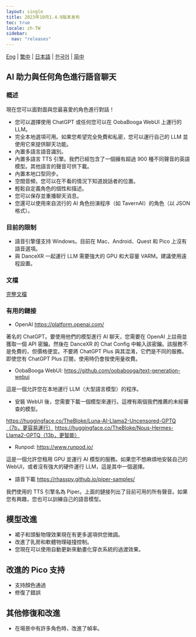 ```yaml
---
layout: single
title: 2023年10月1.4.9版本发布
toc: true
locale: zh-TW
sidebar:
  nav: "releases"
---
```

[Eng](/tw/dancexr/releases/1.4.9) | [繁中](/tw/tw/dancexr/releases/1.4.9) | [日本語](/jp/tw/dancexr/releases/1.4.9) | [한국어](/kr/tw/dancexr/releases/1.4.9) | [简中](/zh/tw/dancexr/releases/1.4.9)


## AI 助力與任何角色進行語音聊天
### 概述
現在您可以面對面與您最喜愛的角色進行對話！
* 您可以選擇使用 ChatGPT 或任何您可以在 OobaBooga WebUI 上運行的 LLM。
* 完全本地選項可用。如果您希望完全免費和私密，您可以運行自己的 LLM 並使用它來提供聊天功能。
* 內置多語言語音識別。
* 內置多語言 TTS 引擎。我們已經包含了一個擁有超過 900 種不同聲音的英語模型。其他語言的聲音可供下載。
* 內置本地口型同步。
* 空間音頻，您可以在不看的情況下知道說話者的位置。
* 輕鬆自定義角色的個性和描述。
* 您可以保存並重播聊天消息。
* 您還可以使用來自流行的 AI 角色扮演程序（如 TavernAI）的角色（以 JSON 格式）。

### 目前的限制
* 語音引擎僅支持 Windows。目前在 Mac、Android、Quest 和 Pico 上沒有語音選項。
* 與 DanceXR 一起運行 LLM 需要強大的 GPU 和大容量 VARM。建議使用遠程設置。

### 文檔
[完整文檔](../ai_chat)

### 有用的鏈接

* OpenAI https://platform.openai.com/

著名的 ChatGPT。要使用他們的模型進行 AI 聊天，您需要在 OpenAI 上註冊並獲取一個 API 密鑰。然後在 DanceXR 的 Chat Config 中輸入該密鑰。該服務不是免費的，但價格便宜。不要將 ChatGPT Plus 與其混淆，它們是不同的服務。即使您有 ChatGPT Plus 訂閱，使用時仍會按使用量收費。

* OobaBooga WebUI: https://github.com/oobabooga/text-generation-webui

這是一個允許您在本地運行 LLM（大型語言模型）的程序。

* 安裝 WebUI 後，您需要下載一個模型來運行。這裡有兩個我們推薦的未經審查的模型。

https://huggingface.co/TheBloke/Luna-AI-Llama2-Uncensored-GPTQ（7b，更容易運行）
https://huggingface.co/TheBloke/Nous-Hermes-Llama2-GPTQ（13b，更智能）

* Runpod: https://www.runpod.io/

這是一個允許您租用 GPU 並運行 AI 模型的服務。如果您不想麻煩地安裝自己的 WebUI，或者沒有強大的硬件運行 LLM，這是其中一個選擇。

* 語音下載 https://rhasspy.github.io/piper-samples/

我們使用的 TTS 引擎名為 Piper。上面的鏈接列出了目前可用的所有聲音。如果您有興趣，您也可以訓練自己的語音模型。

## 模型改進
* 裙子和頭髮物理效果現在有更多選項供您微調。
* 改進了乳房和軟體物理碰撞控制。
* 您現在可以使用自動更新來動畫化穿衣系統的過渡效果。

## 改進的 Pico 支持
* 支持顏色通過
* 修復了錯誤

## 其他修復和改進
* 在場景中有許多角色時，改進了幀率。